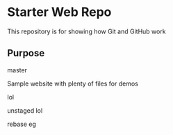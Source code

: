 # Starter Web Repo

This repository is for showing how Git and GitHub work

## Purpose

master

Sample website with plenty of files for demos


lol


unstaged lol

rebase eg

